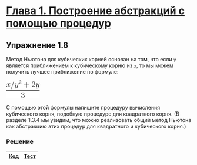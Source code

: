 # [Глава 1. Построение абстракций с помощью процедур](index.md)

## Упражнение 1.8
Метод Ньютона для кубических корней основан на том, что если `y` является
приближением к кубическому корню из `x`, то мы можем получить лучшее приближение
по формуле:

![Alt text](../../images/chapter01/exercise_1_08.gif)

С помощью этой формулы напишите процедуру вычисления кубического корня, подобную
процедуре для квадратного корня. (В разделе 1.3.4 мы увидим, что можно
реализовать общий метод Ньютона как абстракцию этих процедур для квадратного и
кубического корня.)

### Решение

[Код](../../src/chapter01/exercise_1_08.rkt) | [Тест](../../test/chapter01/test_exercise_1_08.rkt)
--- | ---
